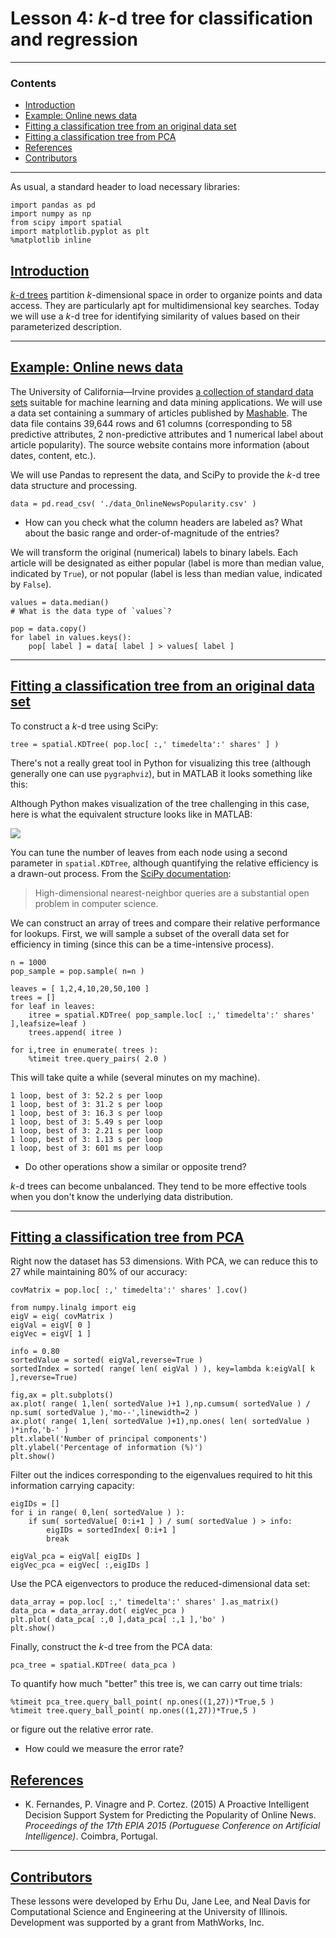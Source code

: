 #   Lesson 4:  $k$-d tree for classification and regression


---

### Contents

-   [Introduction](#1)
-   [Example:  Online news data](#2)
-   [Fitting a classification tree from an original data set](#3)
-   [Fitting a classification tree from PCA](#4)
-   [References](#5)
-   [Contributors](#6)


---

As usual, a standard header to load necessary libraries:

    import pandas as pd
    import numpy as np
    from scipy import spatial
    import matplotlib.pyplot as plt
    %matplotlib inline

##  [Introduction](#1)

[$k$-d trees](https://infogalactic.com/info/K-d_tree) partition $k$-dimensional space in order to organize points and data access.  They are particularly apt for multidimensional key searches.  Today we will use a $k$-d tree for identifying similarity of values based on their parameterized description.


---

##  [Example:  Online news data](#2)

The University of California—Irvine provides [a collection of standard data sets](http://archive.ics.uci.edu/ml/datasets/Online+News+Popularity) suitable for machine learning and data mining applications.  We will use a data set containing a summary of articles published by [Mashable](https://mashable.com/).  The data file contains 39,644 rows and 61 columns (corresponding to 58 predictive attributes, 2 non-predictive attributes and 1 numerical label about article popularity).  The source website contains more information (about dates, content, etc.).

We will use Pandas to represent the data, and SciPy to provide the $k$-d tree data structure and processing.

    data = pd.read_csv( './data_OnlineNewsPopularity.csv' )

-   How can you check what the column headers are labeled as?  What about the basic range and order-of-magnitude of the entries?

We will transform the original (numerical) labels to binary labels. Each article will be designated as either popular (label is more than median value, indicated by `True`), or not popular (label is less than median value, indicated by `False`).

    values = data.median()
    # What is the data type of `values`?

    pop = data.copy()
    for label in values.keys():
        pop[ label ] = data[ label ] > values[ label ]


---

##  [Fitting a classification tree from an original data set](#3)

To construct a $k$-d tree using SciPy:

    tree = spatial.KDTree( pop.loc[ :,' timedelta':' shares' ] )

There's not a really great tool in Python for visualizing this tree (although generally one can use `pygraphviz`), but in MATLAB it looks something like this:

Although Python makes visualization of the tree challenging in this case, here is what the equivalent structure looks like in MATLAB:

![](Demo4_ML_Tree_02.png)

You can tune the number of leaves from each node using a second parameter in `spatial.KDTree`, although quantifying the relative efficiency is a drawn-out process.  From the [SciPy documentation](https://docs.scipy.org/doc/scipy-0.14.0/reference/generated/scipy.spatial.KDTree.html):

> High-dimensional nearest-neighbor queries are a substantial open problem in computer science.

We can construct an array of trees and compare their relative performance for lookups.  First, we will sample a subset of the overall data set for efficiency in timing (since this can be a time-intensive process).

    n = 1000
    pop_sample = pop.sample( n=n )

    leaves = [ 1,2,4,10,20,50,100 ]
    trees = []
    for leaf in leaves:
        itree = spatial.KDTree( pop_sample.loc[ :,' timedelta':' shares' ],leafsize=leaf )
        trees.append( itree )

    for i,tree in enumerate( trees ):
        %timeit tree.query_pairs( 2.0 )

This will take quite a while (several minutes on my machine).

    1 loop, best of 3: 52.2 s per loop
    1 loop, best of 3: 31.2 s per loop
    1 loop, best of 3: 16.3 s per loop
    1 loop, best of 3: 5.49 s per loop
    1 loop, best of 3: 2.21 s per loop
    1 loop, best of 3: 1.13 s per loop
    1 loop, best of 3: 601 ms per loop

-   Do other operations show a similar or opposite trend?

$k$-d trees can become unbalanced.  They tend to be more effective tools when you don't know the underlying data distribution.


---

##  [Fitting a classification tree from PCA](#4)

Right now the dataset has 53 dimensions.  With PCA, we can reduce this to 27 while maintaining 80% of our accuracy:

    covMatrix = pop.loc[ :,' timedelta':' shares' ].cov()

    from numpy.linalg import eig
    eigV = eig( covMatrix )
    eigVal = eigV[ 0 ]
    eigVec = eigV[ 1 ]

    info = 0.80
    sortedValue = sorted( eigVal,reverse=True )
    sortedIndex = sorted( range( len( eigVal ) ), key=lambda k:eigVal[ k ],reverse=True)

    fig,ax = plt.subplots()
    ax.plot( range( 1,len( sortedValue )+1 ),np.cumsum( sortedValue ) / np.sum( sortedValue ),'mo--',linewidth=2 )
    ax.plot( range( 1,len( sortedValue )+1),np.ones( len( sortedValue ) )*info,'b-' )
    plt.xlabel('Number of principal components')
    plt.ylabel('Percentage of information (%)')
    plt.show()

Filter out the indices corresponding to the eigenvalues required to hit this information carrying capacity:

    eigIDs = []
    for i in range( 0,len( sortedValue ) ):
        if sum( sortedValue[ 0:i+1 ] ) / sum( sortedValue ) > info:
            eigIDs = sortedIndex[ 0:i+1 ]
            break

    eigVal_pca = eigVal[ eigIDs ]
    eigVec_pca = eigVec[ :,eigIDs ]

Use the PCA eigenvectors to produce the reduced-dimensional data set:

    data_array = pop.loc[ :,' timedelta':' shares' ].as_matrix()
    data_pca = data_array.dot( eigVec_pca )
    plt.plot( data_pca[ :,0 ],data_pca[ :,1 ],'bo' )
    plt.show()

Finally, construct the $k$-d tree from the PCA data:

    pca_tree = spatial.KDTree( data_pca )

To quantify how much "better" this tree is, we can carry out time trials:

    %timeit pca_tree.query_ball_point( np.ones((1,27))*True,5 )
    %timeit tree.query_ball_point( np.ones((1,27))*True,5 )

or figure out the relative error rate.

-   How could we measure the error rate?


##  [References](#5)

-   K. Fernandes, P. Vinagre and P. Cortez.  (2015)  A Proactive Intelligent Decision Support System for Predicting the Popularity of Online News. *Proceedings of the 17th EPIA 2015 (Portuguese Conference on Artificial
Intelligence)*.  Coimbra, Portugal.


---

##  [Contributors](#6)

These lessons were developed by Erhu Du, Jane Lee, and Neal Davis for Computational Science and Engineering at the University of Illinois.  Development was supported by a grant from MathWorks, Inc.
